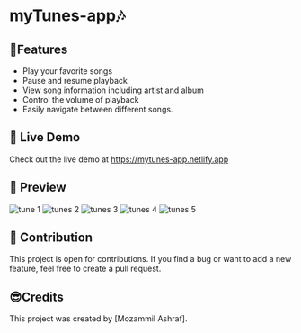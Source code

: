 # myTunes-app🎶

## 🔑Features 

- Play your favorite songs
- Pause and resume playback
- View song information including artist and album
- Control the volume of playback
- Easily navigate between different songs.

## 🔗 Live Demo
Check out the live demo at https://mytunes-app.netlify.app


## 📸 Preview
![tune 1](https://user-images.githubusercontent.com/127433098/235344400-250b58a4-d3f9-48b0-9cdd-a2aec02620c2.PNG)
![tunes 2](https://user-images.githubusercontent.com/127433098/235344407-3867ceb2-0a4d-448d-9fd3-0bc0922ff1c1.PNG)
![tunes 3](https://user-images.githubusercontent.com/127433098/235344414-e0d2a8bd-697c-44f5-b0e3-9fd434940451.PNG)
![tunes 4](https://user-images.githubusercontent.com/127433098/235344421-8f97d424-f018-4cae-9821-0f4fb0a93010.PNG)
![tunes 5](https://user-images.githubusercontent.com/127433098/235344424-30285bf7-5a00-4a69-b734-8b137f834632.PNG)





## 🤝 Contribution
This project is open for contributions. If you find a bug or want to add a new feature, feel free to create a pull request.



## 😎Credits
This project was created by [Mozammil Ashraf].


